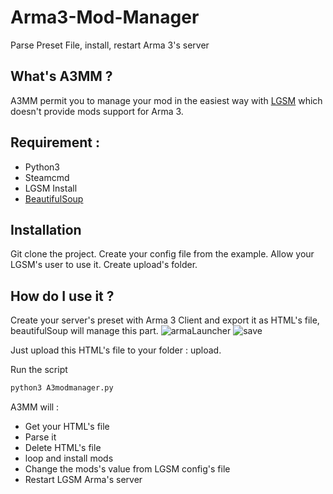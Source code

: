 # Arma3-Mod-Manager
Parse Preset File, install, restart Arma 3's server

## What's A3MM ?
A3MM permit you to manage your mod in the easiest way with [LGSM](https://linuxgsm.com/) which doesn't provide mods support for Arma 3.

## Requirement :
- Python3
- Steamcmd
- LGSM Install
- [BeautifulSoup](https://www.crummy.com/software/BeautifulSoup/bs4/doc/#installing-beautiful-soup)

## Installation
Git clone the project.
Create your config file from the example.
Allow your LGSM's user to use it.
Create upload's folder.

## How do I use it ? 

Create your server's preset with Arma 3 Client and export it as HTML's file, beautifulSoup will manage this part.
![armaLauncher](https://ibb.co/3RYXpmP)
![save](https://ibb.co/kXLBnpP)

Just upload this HTML's file to your folder : upload.

Run the script 
```bash
python3 A3modmanager.py
```

A3MM will : 

- Get your HTML's file
- Parse it
- Delete HTML's file
- loop and install mods
- Change the mods's value from LGSM config's file
- Restart LGSM Arma's server
